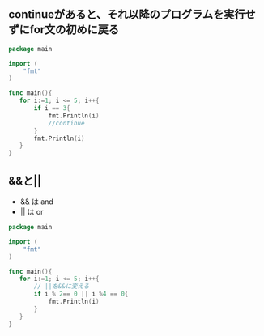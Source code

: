 ## continueがあると、それ以降のプログラムを実行せずにfor文の初めに戻る
```go
package main

import (
	"fmt"
)

func main(){
   for i:=1; i <= 5; i++{
	   if i == 3{
		   fmt.Println(i)
		   //continue
	   } 
	   fmt.Println(i)
   }
}
```
## &&と||
- && は and
- || は or

```go
package main

import (
	"fmt"
)

func main(){
   for i:=1; i <= 5; i++{
   	   // ||を&&に変える 
	   if i % 2== 0 || i %4 == 0{
		   fmt.Println(i)
	   } 
   }
}
```
